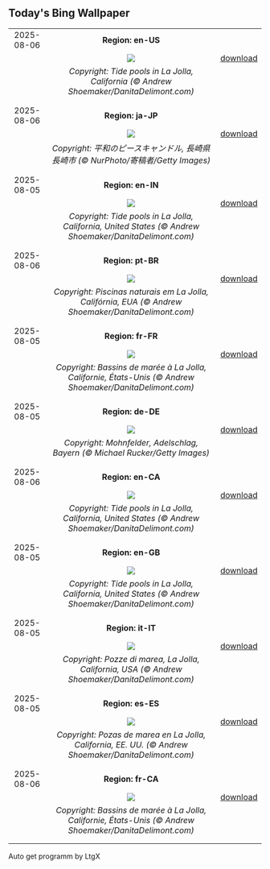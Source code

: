 ## Today's Bing Wallpaper
|      |      |      |
| :----: | :----: | :----: |
|2025-08-06|**Region: en-US**||
||![](https://www.bing.com/th?id=OHR.CaliforniaTidepool_EN-US9089576317_UHD.jpg&pid=hp&w=1152&h=648&rs=1&c=4)| [download](https://www.bing.com/th?id=OHR.CaliforniaTidepool_EN-US9089576317_UHD.jpg)|
||*Copyright: Tide pools in La Jolla, California (© Andrew Shoemaker/DanitaDelimont.com)*
||
|||
|2025-08-06|**Region: ja-JP**||
||![](https://www.bing.com/th?id=OHR.HiroshimaPeace2025_JA-JP3351733972_UHD.jpg&pid=hp&w=1152&h=648&rs=1&c=4)| [download](https://www.bing.com/th?id=OHR.HiroshimaPeace2025_JA-JP3351733972_UHD.jpg)|
||*Copyright: 平和のピースキャンドル, 長崎県 長崎市 (© NurPhoto/寄稿者/Getty Images)*
||
|||
|2025-08-05|**Region: en-IN**||
||![](https://www.bing.com/th?id=OHR.CaliforniaTidepool_EN-IN9579127212_UHD.jpg&pid=hp&w=1152&h=648&rs=1&c=4)| [download](https://www.bing.com/th?id=OHR.CaliforniaTidepool_EN-IN9579127212_UHD.jpg)|
||*Copyright: Tide pools in La Jolla, California, United States (© Andrew Shoemaker/DanitaDelimont.com)*
||
|||
|2025-08-06|**Region: pt-BR**||
||![](https://www.bing.com/th?id=OHR.CaliforniaTidepool_PT-BR9575263840_UHD.jpg&pid=hp&w=1152&h=648&rs=1&c=4)| [download](https://www.bing.com/th?id=OHR.CaliforniaTidepool_PT-BR9575263840_UHD.jpg)|
||*Copyright: Piscinas naturais em La Jolla, Califórnia, EUA (© Andrew Shoemaker/DanitaDelimont.com)*
||
|||
|2025-08-05|**Region: fr-FR**||
||![](https://www.bing.com/th?id=OHR.CaliforniaTidepool_FR-FR1277403036_UHD.jpg&pid=hp&w=1152&h=648&rs=1&c=4)| [download](https://www.bing.com/th?id=OHR.CaliforniaTidepool_FR-FR1277403036_UHD.jpg)|
||*Copyright: Bassins de marée à La Jolla, Californie, États-Unis (© Andrew Shoemaker/DanitaDelimont.com)*
||
|||
|2025-08-05|**Region: de-DE**||
||![](https://www.bing.com/th?id=OHR.PoppyfieldAdelschlag_DE-DE8788732067_UHD.jpg&pid=hp&w=1152&h=648&rs=1&c=4)| [download](https://www.bing.com/th?id=OHR.PoppyfieldAdelschlag_DE-DE8788732067_UHD.jpg)|
||*Copyright: Mohnfelder, Adelschlag, Bayern (© Michael Rucker/Getty Images)*
||
|||
|2025-08-06|**Region: en-CA**||
||![](https://www.bing.com/th?id=OHR.CaliforniaTidepool_EN-CA5246785571_UHD.jpg&pid=hp&w=1152&h=648&rs=1&c=4)| [download](https://www.bing.com/th?id=OHR.CaliforniaTidepool_EN-CA5246785571_UHD.jpg)|
||*Copyright: Tide pools in La Jolla, California, United States (© Andrew Shoemaker/DanitaDelimont.com)*
||
|||
|2025-08-05|**Region: en-GB**||
||![](https://www.bing.com/th?id=OHR.CaliforniaTidepool_EN-GB1490855103_UHD.jpg&pid=hp&w=1152&h=648&rs=1&c=4)| [download](https://www.bing.com/th?id=OHR.CaliforniaTidepool_EN-GB1490855103_UHD.jpg)|
||*Copyright: Tide pools in La Jolla, California, United States (© Andrew Shoemaker/DanitaDelimont.com)*
||
|||
|2025-08-05|**Region: it-IT**||
||![](https://www.bing.com/th?id=OHR.CaliforniaTidepool_IT-IT9185950611_UHD.jpg&pid=hp&w=1152&h=648&rs=1&c=4)| [download](https://www.bing.com/th?id=OHR.CaliforniaTidepool_IT-IT9185950611_UHD.jpg)|
||*Copyright: Pozze di marea, La Jolla, California, USA (© Andrew Shoemaker/DanitaDelimont.com)*
||
|||
|2025-08-05|**Region: es-ES**||
||![](https://www.bing.com/th?id=OHR.CaliforniaTidepool_ES-ES4288360628_UHD.jpg&pid=hp&w=1152&h=648&rs=1&c=4)| [download](https://www.bing.com/th?id=OHR.CaliforniaTidepool_ES-ES4288360628_UHD.jpg)|
||*Copyright: Pozas de marea en La Jolla, California, EE. UU. (© Andrew Shoemaker/DanitaDelimont.com)*
||
|||
|2025-08-06|**Region: fr-CA**||
||![](https://www.bing.com/th?id=OHR.CaliforniaTidepool_FR-CA1946235706_UHD.jpg&pid=hp&w=1152&h=648&rs=1&c=4)| [download](https://www.bing.com/th?id=OHR.CaliforniaTidepool_FR-CA1946235706_UHD.jpg)|
||*Copyright: Bassins de marée à La Jolla, Californie, États-Unis (© Andrew Shoemaker/DanitaDelimont.com)*
||
|||

Auto get programm by LtgX
